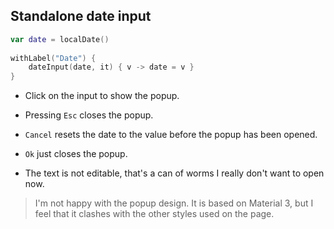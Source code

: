 ## Standalone date input

```kotlin
var date = localDate()
 
withLabel("Date") {
    dateInput(date, it) { v -> date = v }
}
```

* Click on the input to show the popup.
* Pressing `Esc` closes the popup.
* `Cancel` resets the date to the value before the popup has been opened.
* `Ok` just closes the popup.

* The text is not editable, that's a can of worms I really don't want to open now.

> I'm not happy with the popup design. It is based on Material 3, but I feel that it clashes with the other styles used on the page.